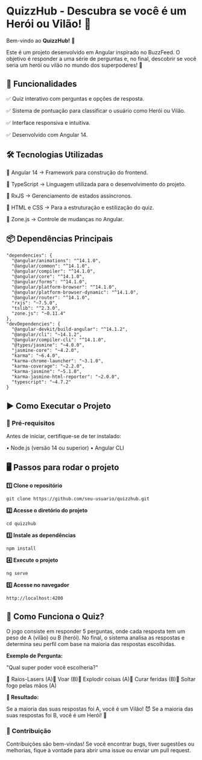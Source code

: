 # QuizzHub - Descubra se você é um Herói ou Vilão! 🦸

Bem-vindo ao **QuizzHub!** 🚀

Este é um projeto desenvolvido em Angular inspirado no BuzzFeed. O objetivo é responder a uma série de perguntas e, no final, descobrir se você seria um herói ou vilão no mundo dos superpoderes! 🦹

## 🚀 Funcionalidades

✅ Quiz interativo com perguntas e opções de resposta.

✅ Sistema de pontuação para classificar o usuário como Herói ou Vilão.

✅ Interface responsiva e intuitiva.

✅ Desenvolvido com Angular 14.


## 🛠️ Tecnologias Utilizadas

🔹 Angular 14 → Framework para construção do frontend.

🔹 TypeScript → Linguagem utilizada para o desenvolvimento do projeto.

🔹 RxJS → Gerenciamento de estados assíncronos.

🔹 HTML e CSS → Para a estruturação e estilização do quiz.

🔹 Zone.js → Controle de mudanças no Angular.

## 📦 Dependências Principais
```
"dependencies": {
  "@angular/animations": "^14.1.0",
  "@angular/common": "^14.1.0",
  "@angular/compiler": "^14.1.0",
  "@angular/core": "^14.1.0",
  "@angular/forms": "^14.1.0",
  "@angular/platform-browser": "^14.1.0",
  "@angular/platform-browser-dynamic": "^14.1.0",
  "@angular/router": "^14.1.0",
  "rxjs": "~7.5.0",
  "tslib": "^2.3.0",
  "zone.js": "~0.11.4"
},
"devDependencies": {
  "@angular-devkit/build-angular": "^14.1.2",
  "@angular/cli": "~14.1.2",
  "@angular/compiler-cli": "^14.1.0",
  "@types/jasmine": "~4.0.0",
  "jasmine-core": "~4.2.0",
  "karma": "~6.4.0",
  "karma-chrome-launcher": "~3.1.0",
  "karma-coverage": "~2.2.0",
  "karma-jasmine": "~5.1.0",
  "karma-jasmine-html-reporter": "~2.0.0",
  "typescript": "~4.7.2"
}
```

## ▶️ Como Executar o Projeto

### 📌 Pré-requisitos

Antes de iniciar, certifique-se de ter instalado:

• Node.js (versão 14 ou superior)
• Angular CLI

## 🖥️ Passos para rodar o projeto

**1️⃣ Clone o repositório**
```
git clone https://github.com/seu-usuario/quizzhub.git
```
**2️⃣ Acesse o diretório do projeto**
```
cd quizzhub
```
**3️⃣ Instale as dependências**
```
npm install
```
**4️⃣ Execute o projeto**
```
ng serve
```
**5️⃣ Acesse no navegador**
```
http://localhost:4200
```

## 🧐 Como Funciona o Quiz?

O jogo consiste em responder 5 perguntas, onde cada resposta tem um peso de A (vilão) ou B (herói). No final, o sistema analisa as respostas e determina seu perfil com base na maioria das respostas escolhidas.

**Exemplo de Pergunta:**

"Qual super poder você escolheria?"

🔹 Raios-Lasers (A)🔹 Voar (B)🔹 Explodir coisas (A)🔹 Curar feridas (B)🔹 Soltar fogo pelas mãos (A)

**📢 Resultado:**

Se a maioria das suas respostas foi A, você é um Vilão! 😈
Se a maioria das suas respostas foi B, você é um Herói! 🦸


### 🤝 Contribuição

Contribuições são bem-vindas! Se você encontrar bugs, tiver sugestões ou melhorias, fique à vontade para abrir uma issue ou enviar um pull request. 

